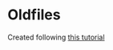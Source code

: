 # Oldfiles

Created following [this tutorial](https://www.2n.pl/blog/how-to-make-ui-for-neovim-plugins-in-lua)
